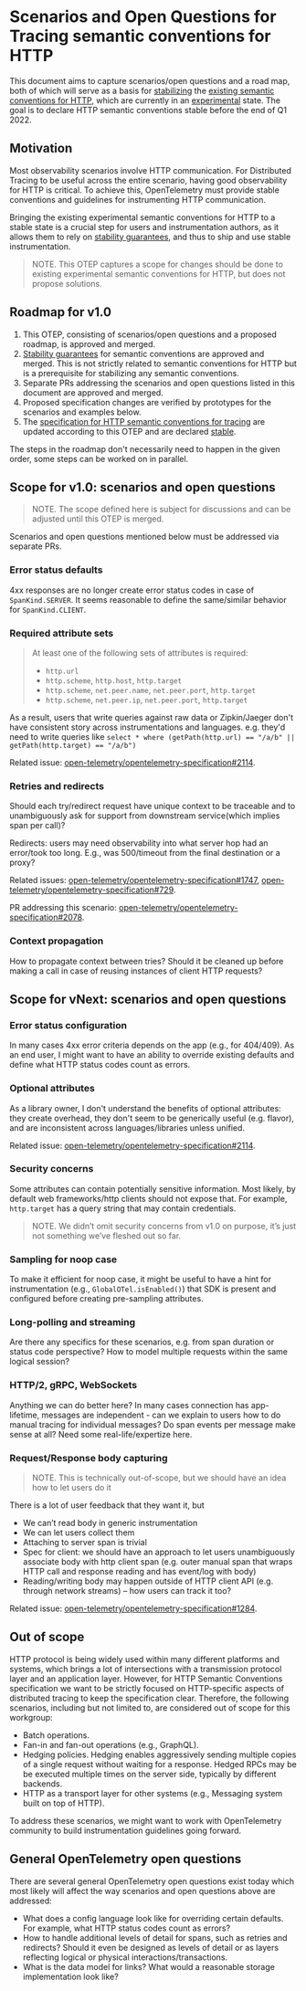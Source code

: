 # Scenarios and Open Questions for Tracing semantic conventions for HTTP

This document aims to capture scenarios/open questions and a road map, both of
which will serve as a basis for [stabilizing](../../specification/versioning-and-stability.md#stable)
the [existing semantic conventions for HTTP](https://github.com/open-telemetry/semantic-conventions/tree/main/docs/http),
which are currently in an [experimental](../../specification/versioning-and-stability.md#development)
state. The goal is to declare HTTP semantic conventions stable before the
end of Q1 2022.

## Motivation

Most observability scenarios involve HTTP communication. For Distributed Tracing
to be useful across the entire scenario, having good observability for
HTTP is critical. To achieve this, OpenTelemetry must provide stable conventions
and guidelines for instrumenting HTTP communication.

Bringing the existing experimental semantic conventions for HTTP to a
stable state is a crucial step for users and instrumentation authors, as it
allows them to rely on [stability guarantees](../../specification/versioning-and-stability.md#semantic-conventions-stability),
and thus to ship and use stable instrumentation.

> NOTE. This OTEP captures a scope for changes should be done to existing
experimental semantic conventions for HTTP, but does not propose solutions.

## Roadmap for v1.0

1. This OTEP, consisting of scenarios/open questions and a proposed roadmap, is
   approved and merged.
2. [Stability guarantees](../../specification/versioning-and-stability.md#semantic-conventions-stability)
   for semantic conventions are approved and merged. This is not strictly related
   to semantic conventions for HTTP but is a prerequisite for stabilizing any
   semantic conventions.
3. Separate PRs addressing the scenarios and open questions listed in this
   document are approved and merged.
4. Proposed specification changes are verified by prototypes for the scenarios
   and examples below.
5. The [specification for HTTP semantic conventions for tracing](https://github.com/open-telemetry/semantic-conventions/tree/main/docs/http)
   are updated according to this OTEP and are declared
   [stable](../../specification/versioning-and-stability.md#stable).

The steps in the roadmap don't necessarily need to happen in the given order,
some steps can be worked on in parallel.

## Scope for v1.0: scenarios and open questions

> NOTE. The scope defined here is subject for discussions and can be adjusted
  until this OTEP is merged.

Scenarios and open questions mentioned below must be addressed via separate PRs.

### Error status defaults

4xx responses are no longer create error status codes in case of
`SpanKind.SERVER`. It seems reasonable to define the same/similar behavior
for `SpanKind.CLIENT`.

### Required attribute sets

> At least one of the following sets of attributes is required:
>
> * `http.url`
> * `http.scheme`, `http.host`, `http.target`
> * `http.scheme`, `net.peer.name`, `net.peer.port`, `http.target`
> * `http.scheme`, `net.peer.ip`, `net.peer.port`, `http.target`

As a result, users that write queries against raw data or Zipkin/Jaeger don't
have consistent story across instrumentations and languages. e.g. they'd need to
write queries like
`select * where (getPath(http.url) == "/a/b" || getPath(http.target) == "/a/b")`

Related issue: [open-telemetry/opentelemetry-specification#2114](https://github.com/open-telemetry/opentelemetry-specification/issues/2114).

### Retries and redirects

Should each try/redirect request have unique context to be traceable and
to unambiguously ask for support from downstream service(which implies span per
call)?

Redirects: users may need observability into what server hop had an error/took
too long. E.g., was 500/timeout from the final destination or a proxy?

Related issues: [open-telemetry/opentelemetry-specification#1747](https://github.com/open-telemetry/opentelemetry-specification/issues/1747),
[open-telemetry/opentelemetry-specification#729](https://github.com/open-telemetry/opentelemetry-specification/issues/729).

PR addressing this scenario: [open-telemetry/opentelemetry-specification#2078](https://github.com/open-telemetry/opentelemetry-specification/pull/2078).

### Context propagation

How to propagate context between tries? Should it be cleaned up before making
a call in case of reusing instances of client HTTP requests?

## Scope for vNext: scenarios and open questions

### Error status configuration

In many cases 4xx error criteria depends on the app (e.g., for 404/409). As an
end user, I might want to have an ability to override existing defaults and
define what HTTP status codes count as errors.

### Optional attributes

As a library owner, I don't understand the benefits of optional attributes:
they create overhead, they don't seem to be generically useful (e.g. flavor),
and are inconsistent across languages/libraries unless unified.

Related issue: [open-telemetry/opentelemetry-specification#2114](https://github.com/open-telemetry/opentelemetry-specification/issues/2114).

### Security concerns

Some attributes can contain potentially sensitive information. Most likely, by
default web frameworks/http clients should not expose that. For example,
`http.target` has a query string that may contain credentials.

> NOTE. We didn’t omit security concerns from v1.0 on purpose, it’s just not
  something we’ve fleshed out so far.

### Sampling for noop case

To make it efficient for noop case, it might be useful to have a hint for
instrumentation (e.g., `GlobalOTel.isEnabled()`) that SDK is present and
configured before creating pre-sampling attributes.

### Long-polling and streaming

Are there any specifics for these scenarios, e.g. from span duration or status
code perspective? How to model multiple requests within the same logical
session?

### HTTP/2, gRPC, WebSockets

Anything we can do better here? In many cases connection has app-lifetime,
messages are independent - can we explain to users how to do manual tracing
for individual messages? Do span events per message make sense at all?
Need some real-life/expertize here.

### Request/Response body capturing

> NOTE. This is technically out-of-scope, but we should have an idea how to let
  users do it

There is a lot of user feedback that they want it, but

* We can’t read body in generic instrumentation
* We can let users collect them
* Attaching to server span is trivial
* Spec for client: we should have an approach to let users unambiguously
  associate body with http client span (e.g. outer manual span that wraps HTTP
  call and response reading and has event/log with body)
* Reading/writing body may happen outside of HTTP client API (e.g. through
  network streams) – how users can track it too?

Related issue: [open-telemetry/opentelemetry-specification#1284](https://github.com/open-telemetry/opentelemetry-specification/issues/1284).

## Out of scope

HTTP protocol is being widely used within many different platforms and systems,
which brings a lot of intersections with a transmission protocol layer and an
application layer. However, for HTTP Semantic Conventions specification we want
to be strictly focused on HTTP-specific aspects of distributed tracing to keep
the specification clear. Therefore, the following scenarios, including but not
limited to, are considered out of scope for this workgroup:

* Batch operations.
* Fan-in and fan-out operations (e.g., GraphQL).
* Hedging policies. Hedging enables aggressively sending multiple copies of a
  single request without waiting for a response. Hedged RPCs may be be executed
  multiple times on the server side, typically by different backends.
* HTTP as a transport layer for other systems (e.g., Messaging system built on
  top of HTTP).

To address these scenarios, we might want to work with OpenTelemetry community
to build instrumentation guidelines going forward.

## General OpenTelemetry open questions

There are several general OpenTelemetry open questions exist today which most
likely will affect the way scenarios and open questions above are addressed:

* What does a config language look like for overriding certain defaults.
  For example, what HTTP status codes count as errors?
* How to handle additional levels of detail for spans, such as retries and
  redirects?
  Should it even be designed as levels of detail or as layers reflecting logical
  or physical interactions/transactions.
* What is the data model for links? What would a reasonable storage
  implementation look like?

